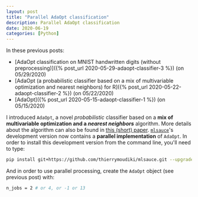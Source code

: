 ```yaml
---
layout: post
title: "Parallel AdaOpt classification"
description: Parallel AdaOpt classification
date: 2020-06-19
categories: [Python]
---
```


In these previous posts:

- [AdaOpt classification on MNIST handwritten digits (without preprocessing)]({% post_url 2020-05-29-adaopt-classifier-3 %}) (on 05/29/2020)
- [AdaOpt (a probabilistic classifier based on a mix of multivariable optimization and nearest neighbors) for R]({% post_url 2020-05-22-adaopt-classifier-2 %}) (on 05/22/2020)
- [AdaOpt]({% post_url 2020-05-15-adaopt-classifier-1 %}) (on 05/15/2020)

I introduced `AdaOpt`, a novel _probabilistic_ classifier based on a **mix of multivariable optimization and a _nearest neighbors_** algorithm. More details about the algorithm can also be found in [this (short) paper](https://www.researchgate.net/publication/341409169_AdaOpt_Multivariable_optimization_for_classification). [`mlsauce`](https://github.com/thierrymoudiki/mlsauce)'s development version now contains a __parallel implementation__ of `AdaOpt`. In order to install this development version from the command line, you'll need to type: 

```bash
pip install git+https://github.com/thierrymoudiki/mlsauce.git --upgrade
```

And in order to use parallel processing, create the `AdaOpt` object (see previous post) with:

```bash
n_jobs = 2 # or 4, or -1 or 13
```

